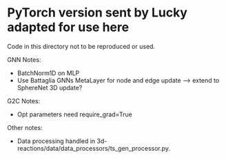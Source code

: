 # PyTorch version sent by Lucky adapted for use here

Code in this directory not to be reproduced or used.

GNN Notes:
   - BatchNorm1D on MLP
   - Use Battaglia GNNs MetaLayer for node and edge update --> extend to SphereNet 3D update?

G2C Notes:
   - Opt parameters need require_grad=True

Other notes:
   - Data processing handled in 3d-reactions/data/data_processors/ts_gen_processor.py.